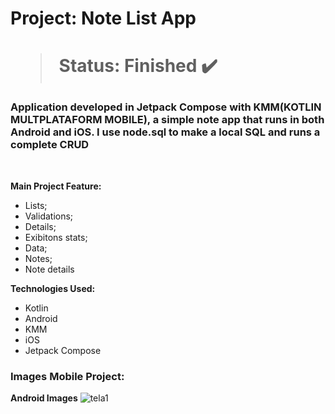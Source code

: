 <h1> Project: Note List App<h1> 

  > Status: Finished ✔️
  
  ### Application developed in Jetpack Compose with KMM(KOTLIN MULTPLATAFORM MOBILE), a simple note app that runs in both Android and iOS. I use node.sql to make a local SQL and runs a complete CRUD
  
  <br>
  
  <strong>Main Project Feature: </strong>
  + Lists;
  + Validations;
  + Details;
  + Exibitons stats;
  + Data;
  + Notes;
  + Note details
  
  <strong>Technologies Used: </strong>
   + Kotlin
   + Android
   + KMM
   + iOS
   + Jetpack Compose
  
   ### Images Mobile Project:

<strong>Android Images</strong>
![tela1](https://github.com/gugapadilha/note-compose-app/assets/79876042/ba611815-a876-46a3-8152-ddbb45ab7dcf)
